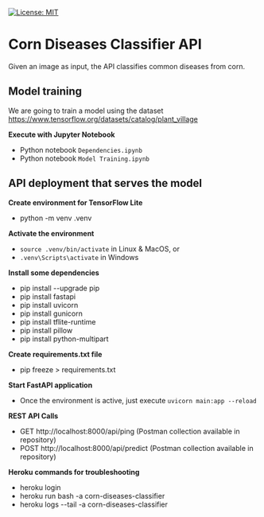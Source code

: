 [![License: MIT](https://img.shields.io/badge/License-MIT-yellow.svg)](https://opensource.org/licenses/MIT)

# Corn Diseases Classifier API  

Given an image as input, the API classifies common diseases from corn.  

## Model training  

We are going to train a model using the dataset https://www.tensorflow.org/datasets/catalog/plant_village  

**Execute with Jupyter Notebook**  

* Python notebook `Dependencies.ipynb`  
* Python notebook `Model Training.ipynb`  

## API deployment that serves the model  

**Create environment for TensorFlow Lite**   

* python -m venv .venv  

**Activate the environment**  

* `source .venv/bin/activate` in Linux & MacOS, or 
* `.venv\Scripts\activate` in Windows  

**Install some dependencies**  

* pip install --upgrade pip  
* pip install fastapi  
* pip install uvicorn  
* pip install gunicorn   
* pip install tflite-runtime  
* pip install pillow  
* pip install python-multipart     

**Create requirements.txt file**     

* pip freeze > requirements.txt  

**Start FastAPI application**  

* Once the environment is active, just execute `uvicorn main:app --reload`    

**REST API Calls**  

* GET http://localhost:8000/api/ping (Postman collection available in repository)  
* POST http://localhost:8000/api/predict (Postman collection available in repository)  

**Heroku commands for troubleshooting**  

* heroku login  
* heroku run bash -a corn-diseases-classifier  
* heroku logs --tail -a corn-diseases-classifier  
